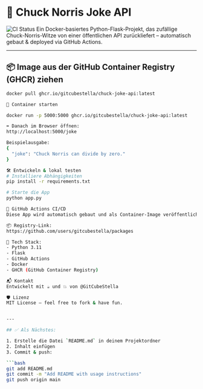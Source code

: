# 🐳 Chuck Norris Joke API
![CI Status](https://github.com/gitcubestella/chuck-joke-api/actions/workflows/docker-build.yml/badge.svg)
Ein Docker-basiertes Python-Flask-Projekt, das zufällige Chuck-Norris-Witze von einer öffentlichen API zurückliefert – automatisch gebaut & deployed via GitHub Actions.

---

## 📦 Image aus der GitHub Container Registry (GHCR) ziehen

```bash
docker pull ghcr.io/gitcubestella/chuck-joke-api:latest

🚀 Container starten

docker run -p 5000:5000 ghcr.io/gitcubestella/chuck-joke-api:latest

➡️ Danach im Browser öffnen:
http://localhost:5000/joke

Beispielausgabe:
{
  "joke": "Chuck Norris can divide by zero."
}

🛠 Entwickeln & lokal testen
# Installiere Abhängigkeiten
pip install -r requirements.txt

# Starte die App
python app.py

🔄 GitHub Actions CI/CD
Diese App wird automatisch gebaut und als Container-Image veröffentlicht mit jedem Commit auf main.

📦 Registry-Link:
https://github.com/users/gitcubestella/packages

🧠 Tech Stack:
- Python 3.11
- Flask
- GitHub Actions
- Docker
- GHCR (GitHub Container Registry)

📬 Kontakt
Entwickelt mit ☕ und 💥 von @GitCubeStella

🛡 Lizenz
MIT License – feel free to fork & have fun.


---

## ✅ Als Nächstes:

1. Erstelle die Datei `README.md` in deinem Projektordner
2. Inhalt einfügen
3. Commit & push:

```bash
git add README.md
git commit -m "Add README with usage instructions"
git push origin main


